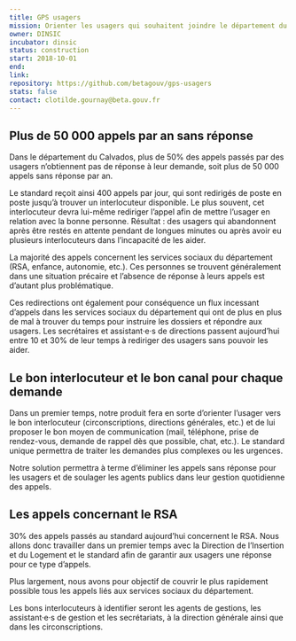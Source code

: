 ```yaml
---
title: GPS usagers
mission: Orienter les usagers qui souhaitent joindre le département du Calvados vers le bon interlocuteur et le bon moyen de communication
owner: DINSIC
incubator: dinsic
status: construction
start: 2018-10-01
end:
link:
repository: https://github.com/betagouv/gps-usagers
stats: false
contact: clotilde.gournay@beta.gouv.fr
---
```


## Plus de 50 000 appels par an sans réponse

Dans le département du Calvados, plus de 50% des appels passés par des usagers n’obtiennent pas de réponse à leur demande, soit plus de 50 000 appels sans réponse par an.

Le standard reçoit ainsi 400 appels par jour, qui sont redirigés de poste en poste jusqu’à trouver un interlocuteur disponible. Le plus souvent, cet interlocuteur devra lui-même rediriger l’appel afin de mettre l’usager en relation avec la bonne personne. Résultat : des usagers qui abandonnent après être restés en attente pendant de longues minutes ou après avoir eu plusieurs interlocuteurs dans l’incapacité de les aider.

La majorité des appels concernent les services sociaux du département (RSA, enfance, autonomie, etc.). Ces personnes se trouvent généralement dans une situation précaire et l’absence de réponse à leurs appels est d’autant plus problématique.

Ces redirections ont également pour conséquence un flux incessant d’appels dans les services sociaux du département qui ont de plus en plus de mal à trouver du temps pour instruire les dossiers et répondre aux usagers. Les secrétaires et assistant·e·s de directions passent aujourd’hui entre 10 et 30% de leur temps à rediriger des usagers sans pouvoir les aider.

## Le bon interlocuteur et le bon canal pour chaque demande

Dans un premier temps, notre produit fera en sorte d’orienter l’usager vers le bon interlocuteur (circonscriptions, directions générales, etc.) et de lui proposer le bon moyen de communication (mail, téléphone, prise de rendez-vous, demande de rappel dès que possible, chat, etc.). Le standard unique permettra de traiter les demandes plus complexes ou les urgences.

Notre solution permettra à terme d’éliminer les appels sans réponse pour les usagers et de soulager les agents publics dans leur gestion quotidienne des appels.

## Les appels concernant le RSA

30% des appels passés au standard aujourd’hui concernent le RSA. Nous allons donc travailler dans un premier temps avec la Direction de l’Insertion et du Logement et le standard afin de garantir aux usagers une réponse pour ce type d’appels.

Plus largement, nous avons pour objectif de couvrir le plus rapidement possible tous les appels liés aux services sociaux du département.

Les bons interlocuteurs à identifier seront les agents de gestions, les assistant·e·s de gestion et les secrétariats, à la direction générale ainsi que dans les circonscriptions.
